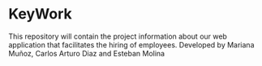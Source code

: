 # KeyWork
This repository will contain the project information about our web application that facilitates the hiring of employees.
Developed by Mariana Muñoz, Carlos Arturo Diaz and Esteban Molina
